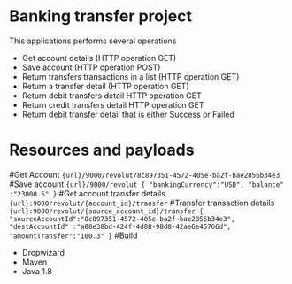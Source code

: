 # Banking transfer project
This applications performs several operations
 * Get account details (HTTP operation GET)
 * Save account (HTTP operation POST)
 * Return transfers transactions in a list (HTTP operation GET)
 * Return a transfer detail (HTTP operation GET)
 * Return  debit transfers detail HTTP operation GET
 * Return credit transfers detail HTTP operation GET
 * Return debit transfer detail that is either Success or Failed

# Resources and payloads

#Get Account
    ```
       {url}/9000/revolut/8c897351-4572-405e-ba2f-bae2856b34e3
    ```
#Save account
    ```
        {url}/9000/revolut
        {
        "bankingCurrency":"USD",
        "balance"	:"23000.5"
        }
    ```
#Get account transfer details
    ```
       {url}:9000/revolut/{account_id}/transfer
    ```
#Transfer transaction details
    ```
        {url}:9000/revolut/{source_account_id}/transfer
        {
        "sourceAccountId":"8c897351-4572-405e-ba2f-bae2856b34e3",
        "destAccountId"	:"a88e38bd-424f-4d88-98d8-42ae6e45766d",
        "amountTransfer":"100.3"
        }
    ```
#Build
   * Dropwizard
   * Maven
   * Java 1.8